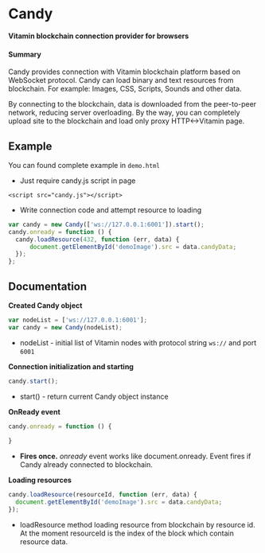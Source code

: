 # Candy
**Vitamin blockchain connection provider for browsers**

#### Summary

Candy provides connection with Vitamin blockchain platform based on WebSocket protocol.
Candy can load binary and text resources from blockchain. For example: Images, CSS, Scripts, Sounds and other data. 

By connecting to the blockchain, data is downloaded from the peer-to-peer network, reducing server overloading. By the way, you can completely upload site to the blockchain and load only proxy HTTP<->Vitamin page.


## Example

You can found complete example in ``demo.html``

* Just require candy.js script in page

``<script src="candy.js"></script>``

* Write connection code and attempt resource to loading

```javascript
var candy = new Candy(['ws://127.0.0.1:6001']).start();
candy.onready = function () {
  candy.loadResource(432, function (err, data) {
      document.getElementById('demoImage').src = data.candyData;
  });
};
```

## Documentation

**Created Candy object**

```javascript
var nodeList = ['ws://127.0.0.1:6001'];
var candy = new Candy(nodeList);
```

* nodeList - initial list of Vitamin nodes with protocol string ``ws://`` and port ``6001``

**Connection initialization and starting**

```javascript
candy.start();
```

* start() - return current Candy object instance

**OnReady event**

```javascript
candy.onready = function () {
    
}
```

* **Fires once.** _onready_ event works like document.onready. Event fires if Candy already connected to blockchain. 

**Loading resources**

```javascript
candy.loadResource(resourceId, function (err, data) {
  document.getElementById('demoImage').src = data.candyData;
});
```

* loadResource method loading resource from blockchain by resource id. At the moment resourceId is the index of the block which contain resource data.
